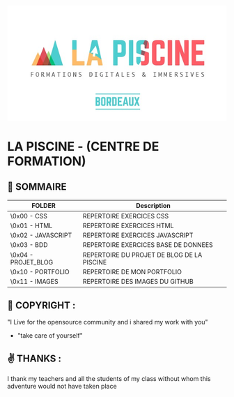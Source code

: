 ![HEADER](https://github.com/Goliath33/LA_PISCINE/blob/main/0x11%20-%20IMAGES/header.jpg)

# LA PISCINE - (CENTRE DE FORMATION) 

## :game_die: SOMMAIRE 


|  FOLDER           | Description                                               |
|-------------------|-----------------------------------------------------------|
|\0x00 - CSS        | REPERTOIRE EXERCICES CSS                                  |
|\0x01 - HTML       | REPERTOIRE EXERCICES HTML                                 |
|\0x02 - JAVASCRIPT | REPERTOIRE EXERCICES JAVASCRIPT                           |
|\0x03 - BDD        | REPERTOIRE EXERCICES BASE DE DONNEES                      |
|\0x04 - PROJET_BLOG| REPERTOIRE DU PROJET DE BLOG DE LA PISCINE                |
|\0x10 - PORTFOLIO  | REPERTOIRE DE MON PORTFOLIO                               |
|\0x11 - IMAGES     | REPERTOIRE DES IMAGES DU GITHUB                           |


## :floppy_disk: COPYRIGHT :
"I Live for the opensource community and i shared my work with you" 
- "take care of yourself"

## :v: THANKS :
I thank my teachers and all the students of my class without whom this adventure would not have taken place